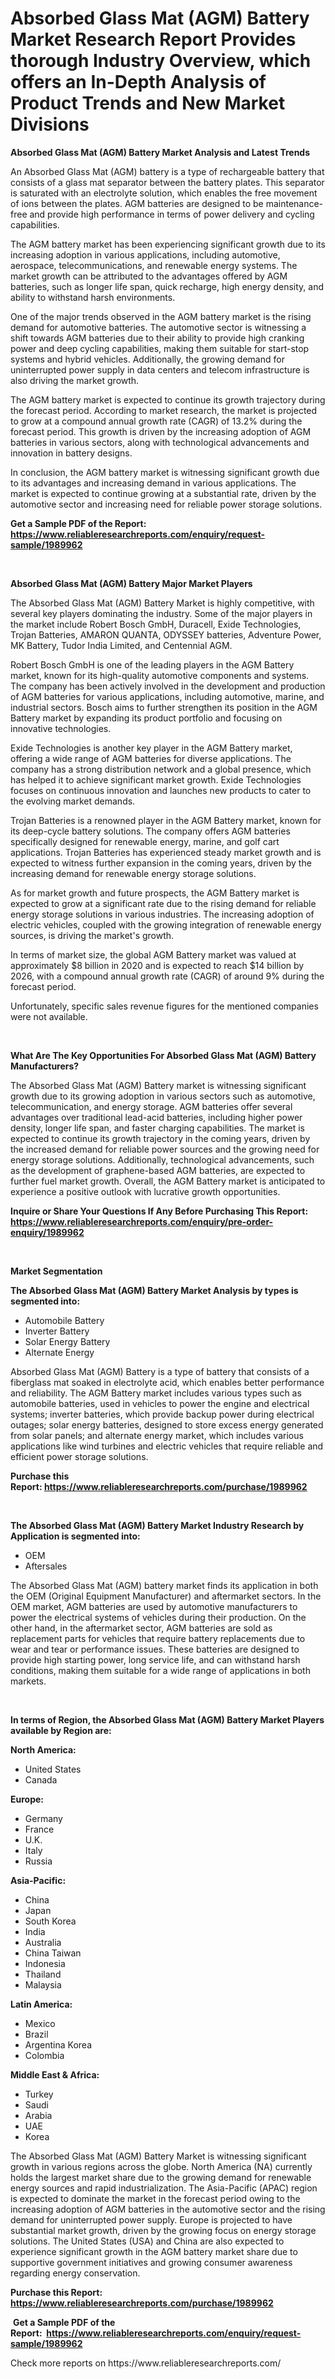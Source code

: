 <p><h1>Absorbed Glass Mat (AGM) Battery Market Research Report Provides thorough Industry Overview, which offers an In-Depth Analysis of Product Trends and New Market Divisions</h1></p><p><strong>Absorbed Glass Mat (AGM) Battery Market Analysis and Latest Trends</strong></p>
<p><p>An Absorbed Glass Mat (AGM) battery is a type of rechargeable battery that consists of a glass mat separator between the battery plates. This separator is saturated with an electrolyte solution, which enables the free movement of ions between the plates. AGM batteries are designed to be maintenance-free and provide high performance in terms of power delivery and cycling capabilities.</p><p>The AGM battery market has been experiencing significant growth due to its increasing adoption in various applications, including automotive, aerospace, telecommunications, and renewable energy systems. The market growth can be attributed to the advantages offered by AGM batteries, such as longer life span, quick recharge, high energy density, and ability to withstand harsh environments.</p><p>One of the major trends observed in the AGM battery market is the rising demand for automotive batteries. The automotive sector is witnessing a shift towards AGM batteries due to their ability to provide high cranking power and deep cycling capabilities, making them suitable for start-stop systems and hybrid vehicles. Additionally, the growing demand for uninterrupted power supply in data centers and telecom infrastructure is also driving the market growth.</p><p>The AGM battery market is expected to continue its growth trajectory during the forecast period. According to market research, the market is projected to grow at a compound annual growth rate (CAGR) of 13.2% during the forecast period. This growth is driven by the increasing adoption of AGM batteries in various sectors, along with technological advancements and innovation in battery designs.</p><p>In conclusion, the AGM battery market is witnessing significant growth due to its advantages and increasing demand in various applications. The market is expected to continue growing at a substantial rate, driven by the automotive sector and increasing need for reliable power storage solutions.</p></p>
<p><strong>Get a Sample PDF of the Report:&nbsp; <a href="https://www.reliableresearchreports.com/enquiry/request-sample/1989962">https://www.reliableresearchreports.com/enquiry/request-sample/1989962</a></strong></p>
<p>&nbsp;</p>
<p><strong>Absorbed Glass Mat (AGM) Battery Major Market Players</strong></p>
<p><p>The Absorbed Glass Mat (AGM) Battery Market is highly competitive, with several key players dominating the industry. Some of the major players in the market include Robert Bosch GmbH, Duracell, Exide Technologies, Trojan Batteries, AMARON QUANTA, ODYSSEY batteries, Adventure Power, MK Battery, Tudor India Limited, and Centennial AGM.</p><p>Robert Bosch GmbH is one of the leading players in the AGM Battery market, known for its high-quality automotive components and systems. The company has been actively involved in the development and production of AGM batteries for various applications, including automotive, marine, and industrial sectors. Bosch aims to further strengthen its position in the AGM Battery market by expanding its product portfolio and focusing on innovative technologies.</p><p>Exide Technologies is another key player in the AGM Battery market, offering a wide range of AGM batteries for diverse applications. The company has a strong distribution network and a global presence, which has helped it to achieve significant market growth. Exide Technologies focuses on continuous innovation and launches new products to cater to the evolving market demands.</p><p>Trojan Batteries is a renowned player in the AGM Battery market, known for its deep-cycle battery solutions. The company offers AGM batteries specifically designed for renewable energy, marine, and golf cart applications. Trojan Batteries has experienced steady market growth and is expected to witness further expansion in the coming years, driven by the increasing demand for renewable energy storage solutions.</p><p>As for market growth and future prospects, the AGM Battery market is expected to grow at a significant rate due to the rising demand for reliable energy storage solutions in various industries. The increasing adoption of electric vehicles, coupled with the growing integration of renewable energy sources, is driving the market's growth.</p><p>In terms of market size, the global AGM Battery market was valued at approximately $8 billion in 2020 and is expected to reach $14 billion by 2026, with a compound annual growth rate (CAGR) of around 9% during the forecast period.</p><p>Unfortunately, specific sales revenue figures for the mentioned companies were not available.</p></p>
<p>&nbsp;</p>
<p><strong>What Are The Key Opportunities For Absorbed Glass Mat (AGM) Battery Manufacturers?</strong></p>
<p><p>The Absorbed Glass Mat (AGM) Battery market is witnessing significant growth due to its growing adoption in various sectors such as automotive, telecommunication, and energy storage. AGM batteries offer several advantages over traditional lead-acid batteries, including higher power density, longer life span, and faster charging capabilities. The market is expected to continue its growth trajectory in the coming years, driven by the increased demand for reliable power sources and the growing need for energy storage solutions. Additionally, technological advancements, such as the development of graphene-based AGM batteries, are expected to further fuel market growth. Overall, the AGM Battery market is anticipated to experience a positive outlook with lucrative growth opportunities.</p></p>
<p><strong>Inquire or Share Your Questions If Any Before Purchasing This Report: <a href="https://www.reliableresearchreports.com/enquiry/pre-order-enquiry/1989962">https://www.reliableresearchreports.com/enquiry/pre-order-enquiry/1989962</a></strong></p>
<p>&nbsp;</p>
<p><strong>Market Segmentation</strong></p>
<p><strong>The Absorbed Glass Mat (AGM) Battery Market Analysis by types is segmented into:</strong></p>
<p><ul><li>Automobile Battery</li><li>Inverter Battery</li><li>Solar Energy Battery</li><li>Alternate Energy</li></ul></p>
<p><p>Absorbed Glass Mat (AGM) Battery is a type of battery that consists of a fiberglass mat soaked in electrolyte acid, which enables better performance and reliability. The AGM Battery market includes various types such as automobile batteries, used in vehicles to power the engine and electrical systems; inverter batteries, which provide backup power during electrical outages; solar energy batteries, designed to store excess energy generated from solar panels; and alternate energy market, which includes various applications like wind turbines and electric vehicles that require reliable and efficient power storage solutions.</p></p>
<p><strong>Purchase this Report:&nbsp;<a href="https://www.reliableresearchreports.com/purchase/1989962">https://www.reliableresearchreports.com/purchase/1989962</a></strong></p>
<p>&nbsp;</p>
<p><strong>The Absorbed Glass Mat (AGM) Battery Market Industry Research by Application is segmented into:</strong></p>
<p><ul><li>OEM</li><li>Aftersales</li></ul></p>
<p><p>The Absorbed Glass Mat (AGM) battery market finds its application in both the OEM (Original Equipment Manufacturer) and aftermarket sectors. In the OEM market, AGM batteries are used by automotive manufacturers to power the electrical systems of vehicles during their production. On the other hand, in the aftermarket sector, AGM batteries are sold as replacement parts for vehicles that require battery replacements due to wear and tear or performance issues. These batteries are designed to provide high starting power, long service life, and can withstand harsh conditions, making them suitable for a wide range of applications in both markets.</p></p>
<p>&nbsp;</p>
<p><strong>In terms of Region, the Absorbed Glass Mat (AGM) Battery Market Players available by Region are:</strong></p>
<p>
    <p> <strong> North America: </strong>
        <ul>
            <li>United States</li>
            <li>Canada</li>
        </ul>
        </p> 
    <p> <strong> Europe: </strong>
        <ul>
            <li>Germany</li>
            <li>France</li>
            <li>U.K.</li>
            <li>Italy</li>
            <li>Russia</li>
        </ul>
        </p> 
    <p> <strong> Asia-Pacific: </strong>
        <ul>
            <li>China</li>
            <li>Japan</li>
            <li>South Korea</li>
            <li>India</li>
            <li>Australia</li>
            <li>China Taiwan</li>
            <li>Indonesia</li>
            <li>Thailand</li>
            <li>Malaysia</li>
        </ul>
        </p> 
    <p> <strong> Latin America: </strong>
        <ul>
            <li>Mexico</li>
            <li>Brazil</li>
            <li>Argentina Korea</li>
            <li>Colombia</li>
        </ul>
        </p> 
    <p> <strong> Middle East & Africa: </strong>
        <ul>
            <li>Turkey</li>
            <li>Saudi</li>
            <li>Arabia</li>
            <li>UAE</li>
            <li>Korea</li>
        </ul>
    </p>
    </p>
<p><p>The Absorbed Glass Mat (AGM) Battery Market is witnessing significant growth in various regions across the globe. North America (NA) currently holds the largest market share due to the growing demand for renewable energy sources and rapid industrialization. The Asia-Pacific (APAC) region is expected to dominate the market in the forecast period owing to the increasing adoption of AGM batteries in the automotive sector and the rising demand for uninterrupted power supply. Europe is projected to have substantial market growth, driven by the growing focus on energy storage solutions. The United States (USA) and China are also expected to experience significant growth in the AGM battery market share due to supportive government initiatives and growing consumer awareness regarding energy conservation.</p></p>
<p><strong>Purchase this Report: <a href="https://www.reliableresearchreports.com/purchase/1989962">https://www.reliableresearchreports.com/purchase/1989962</a></strong></p>
<p>&nbsp;<strong>Get a Sample PDF of the Report:&nbsp;&nbsp;<a href="https://www.reliableresearchreports.com/enquiry/request-sample/1989962">https://www.reliableresearchreports.com/enquiry/request-sample/1989962</a></strong></p>
<p><strong></strong></p>
<p>Check more reports on https://www.reliableresearchreports.com/</p>